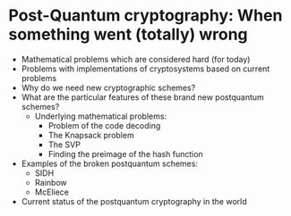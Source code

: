 # Post-Quantum cryptography: When something went (totally) wrong

- Mathematical problems which are considered hard (for today)
- Problems with implementations of cryptosystems based on current problems
- Why do we need new cryptographic schemes?
- What are the particular features of these brand new postquantum schemes?
    - Underlying mathematical problems:
        - Problem of the code decoding
        - The Knapsack problem
        - The SVP
        - Finding the preimage of the hash function
- Examples of the broken postquantum schemes:
    - SIDH
    - Rainbow 
    - McEliece 
- Current status of the postquantum cryptography in the world